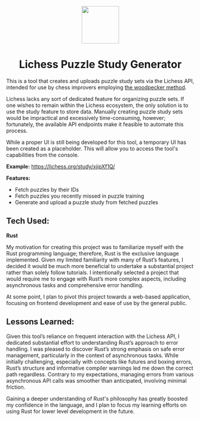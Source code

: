 <div align="center">
  <img src="https://i.postimg.cc/T2HcGcDG/icon.webp" width="100">
  <h1>Lichess Puzzle Study Generator</h1>
</div>

This is a tool that creates and uploads puzzle study sets via the Lichess API, intended for use by chess improvers employing [the woodpecker method](https://forwardchess.com/blog/what-is-the-woodpecker-method/).

Lichess lacks any sort of dedicated feature for organizing puzzle sets. If one wishes to remain within the Lichess ecosystem, the only solution is to use the study feature to store data. Manually creating puzzle study sets would be impractical and excessively time-consuming, however; fortunately, the available API endpoints make it feasible to automate this process.

While a proper UI is still being developed for this tool, a temporary UI has been created as a placeholder. This will allow you to access the tool's capabilities from the console. 

**Example:** https://lichess.org/study/xjipXf1Q/

**Features:**
* Fetch puzzles by their IDs
* Fetch puzzles you recently missed in puzzle training
* Generate and upload a puzzle study from fetched puzzles

## Tech Used:

**Rust**

My motivation for creating this project was to familiarize myself with the Rust programming language; therefore, Rust is the exclusive language implemented. Given my limited familiarity with many of Rust’s features, I decided it would be much more beneficial to undertake a substantial project rather than solely follow tutorials. I intentionally selected a project that would require me to engage with Rust’s more complex aspects, including asynchronous tasks and comprehensive error handling.

At some point, I plan to pivot this project towards a web-based application, focusing on frontend development and ease of use by the general public.

## Lessons Learned:

Given this tool’s reliance on frequent interaction with the Lichess API, I dedicated substantial effort to understanding Rust’s approach to error handling. I was pleased to discover Rust’s strong emphasis on safe error management, particularly in the context of asynchronous tasks. While initially challenging, especially with concepts like futures and boxing errors, Rust’s structure and informative compiler warnings led me down the correct path regardless. Contrary to my expectations, managing errors from various asynchronous API calls was smoother than anticipated, involving minimal friction.

Gaining a deeper understanding of Rust's philosophy has greatly boosted my confidence in the language, and I plan to focus my learning efforts on using Rust for lower level development in the future.